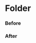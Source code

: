 # Folder

### Before

[](./assets/before1.png)

[](./assets/before2.png)

### After

[](./assets/after1.png)

[](./assets/after2.png)